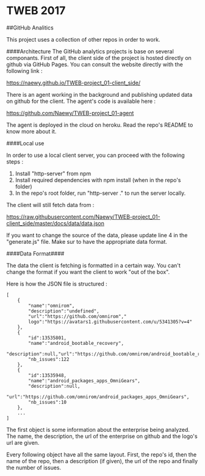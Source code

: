 # TWEB 2017

##GitHub Analitics

This project uses a collection of other repos in order to work. 

####Architecture
The GitHub analytics projects is base on several componants. First of all, the client side of the project is hosted directly on github via GitHub Pages. You can consult the website directly with the following link : 

https://naewy.github.io/TWEB-project_01-client_side/

There is an agent working in the background and publishing updated data on github for the client. The agent's code is available here : 

https://github.com/Naewy/TWEB-project_01-agent

The agent is deployed in the cloud on heroku. Read the repo's README to know more about it.

####Local use

In order to use a local client server, you can proceed with the following steps : 

1) Install "http-server" from npm
2) Install required dependencies with npm install (when in the repo's folder)
3) In the repo's root folder, run "http-server ." to run the server locally.

The client will still fetch data from : 

https://raw.githubusercontent.com/Naewy/TWEB-project_01-client_side/master/docs/data/data.json

If you want to change the source of the data, please update line 4 in the "generate.js" file. Make sur to have the appropriate data format.

####Data Format####

The data the client is fetching is formatted in a certain way. You can't change the format if you want the client to work "out of the box".

Here is how the JSON file is structured :

	[
		{
			"name":"omnirom",
			"description":"undefined",
			"url":"https://github.com/omnirom","
			logo":"https://avatars1.githubusercontent.com/u/5341305?v=4"
		},
		{
			"id":13535801,
			"name":"android_bootable_recovery",
			"description":null,"url":"https://github.com/omnirom/android_bootable_recovery",
			"nb_issues":122
		},
		{
			"id":13535948,
			"name":"android_packages_apps_OmniGears",
			"description":null,
			"url":"https://github.com/omnirom/android_packages_apps_OmniGears",
			"nb_issues":10
		},
		...
	]

The first object is some information about the enterprise being analyzed. The name, the description, the url of the enterprise on github and the logo's url are given. 

Every following object have all the same layout. First, the repo's id, then the name of the repo, then a description (if given), the url of the repo and finally the number of issues.

